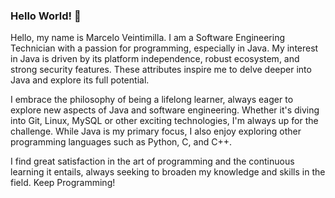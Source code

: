 ### Hello World! 👋

Hello, my name is Marcelo Veintimilla. I am a Software Engineering Technician with a passion for programming, especially in Java. My interest in Java is driven by its platform independence, robust ecosystem, and strong security features. These attributes inspire me to delve deeper into Java and explore its full potential.

I embrace the philosophy of being a lifelong learner, always eager to explore new aspects of Java and software engineering. Whether it's diving into Git, Linux, MySQL or other exciting technologies, I'm always up for the challenge. While Java is my primary focus, I also enjoy exploring other programming languages such as Python, C, and C++.

I find great satisfaction in the art of programming and the continuous learning it entails, always seeking to broaden my knowledge and skills in the field.
Keep Programming! 
